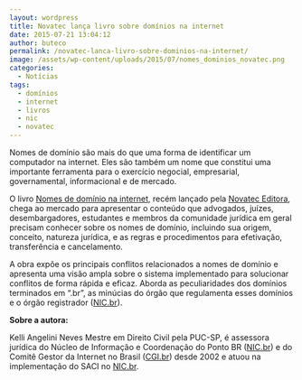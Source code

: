 ```yaml
---
layout: wordpress
title: Novatec lança livro sobre domínios na internet
date: 2015-07-21 13:04:12
author: buteco
permalink: /novatec-lanca-livro-sobre-dominios-na-internet/
image: /assets/wp-content/uploads/2015/07/nomes_dominios_novatec.png
categories:
  - Notícias
tags:
  - domínios
  - internet
  - livros
  - nic
  - novatec
---
```


Nomes de domínio são mais do que uma forma de identificar um computador na internet. Eles são também um nome que constitui uma importante ferramenta para o exercício negocial, empresarial, governamental, informacional e de mercado.

O livro <a href="http://novatec.com.br/livros/nomesdominio/">Nomes de domínio na internet</a>, recém lançado pela <a href="http://www.novatec.com.br/">Novatec Editora</a>, chega ao mercado para apresentar o conteúdo que advogados, juízes, desembargadores, estudantes e membros da comunidade jurídica em geral precisam conhecer sobre os nomes de domínio, incluindo sua origem, conceito, natureza jurídica, e as regras e procedimentos para efetivação, transferência e cancelamento.

<!--more-->

A obra expõe os principais conflitos relacionados a nomes de domínio e apresenta uma visão ampla sobre o sistema implementado para solucionar conflitos de forma rápida e eficaz. Aborda as peculiaridades dos domínios terminados em “.br”, as minúcias do órgão que regulamenta esses domínios e o órgão registrador (<a href="http://nic.br/">NIC.br</a>).

<strong>Sobre a autora:</strong>

Kelli Angelini Neves Mestre em Direito Civil pela PUC-SP, é assessora jurídica do Núcleo de Informação e Coordenação do Ponto BR (<a href="http://nic.br/">NIC.br</a>) e do Comitê Gestor da Internet no Brasil (<a href="http://cgi.br/">CGI.br</a>) desde 2002 e atuou na implementação do SACI no <a href="http://nic.br/">NIC.br</a>.